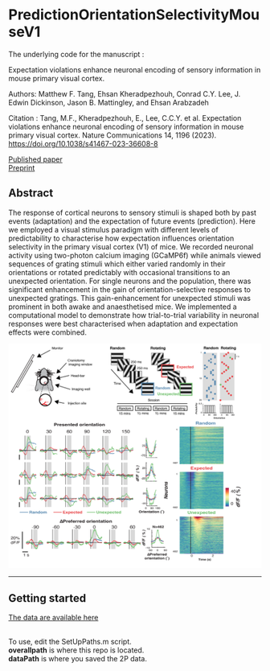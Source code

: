 # PredictionOrientationSelectivityMouseV1

The underlying code for the manuscript : 

Expectation violations enhance neuronal encoding of sensory information in mouse primary visual cortex.

Authors: Matthew F. Tang, Ehsan Kheradpezhouh, Conrad C.Y. Lee, J. Edwin Dickinson, Jason B. Mattingley, and Ehsan Arabzadeh

Citation  : Tang, M.F., Kheradpezhouh, E., Lee, C.C.Y. et al. Expectation violations enhance neuronal encoding of sensory information in mouse primary visual cortex. Nature Communications 14, 1196 (2023). https://doi.org/10.1038/s41467-023-36608-8

[Published paper](https://www.nature.com/articles/s41467-023-36608-8) <br>
[Preprint](https://www.biorxiv.org/content/10.1101/2021.10.26.466004v2)

## Abstract
The response of cortical neurons to sensory stimuli is shaped both by past events (adaptation) and the expectation of future events (prediction). Here we employed a visual stimulus paradigm with different levels of predictability to characterise how expectation influences orientation selectivity in the primary visual cortex (V1) of mice. We recorded neuronal activity using two-photon calcium imaging (GCaMP6f) while animals viewed sequences of grating stimuli which either varied randomly in their orientations or rotated predictably with occasional transitions to an unexpected orientation. For single neurons and the population, there was significant enhancement in the gain of orientation-selective responses to unexpected gratings. This gain-enhancement for unexpected stimuli was prominent in both awake and anaesthetised mice. We implemented a computational model to demonstrate how trial-to-trial variability in neuronal responses were best characterised when adaptation and expectation effects were combined. 

![Alt text](/githubFigure.png)

___
## Getting started
[The data are available here](https://osf.io/t2vb3) <br><br>

To use, edit the SetUpPaths.m script. <br>
**overallpath** is where this repo is located. <br>
**dataPath** is where you saved the 2P data. 
